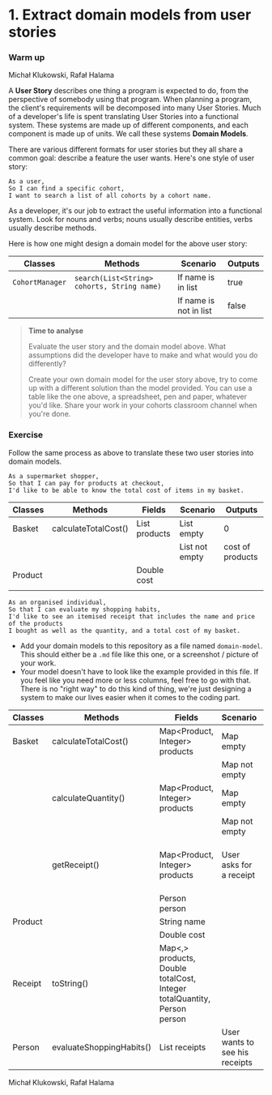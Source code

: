 # 1. Extract domain models from user stories

### Warm up
Michał Klukowski, Rafał Halama

A **User Story** describes one thing a program is expected to do, from the perspective of somebody using that program. When planning a program, the client's requirements will be decomposed into many User Stories. Much of a developer's life is spent translating User Stories into a functional system. These systems are made up of different components, and each component is made up of units. We call these systems **Domain Models**.

There are various different formats for user stories but they all share a common goal: describe a feature the user wants. Here's one style of user story:

```
As a user,
So I can find a specific cohort,
I want to search a list of all cohorts by a cohort name.
```

As a developer, it's our job to extract the useful information into a functional system. Look for nouns and verbs; nouns usually describe entities, verbs usually describe methods.

Here is how one might design a domain model for the above user story:

| Classes         | Methods                                     | Scenario               | Outputs |
|-----------------|---------------------------------------------|------------------------|---------|
| `CohortManager` | `search(List<String> cohorts, String name)` | If name is in list     | true    |
|                 |                                             | If name is not in list | false   |

> **Time to analyse**
>
> Evaluate the user story and the domain model above. What assumptions did the developer have to make and what would you do differently?
> 
> Create your own domain model for the user story above, try to come up with a different solution than the model provided. You can use a table like the one above, a spreadsheet, pen and paper, whatever you'd like. Share your work in your cohorts classroom channel when you're done.

### Exercise

Follow the same process as above to translate these two user stories into domain models.

```
As a supermarket shopper,
So that I can pay for products at checkout,
I'd like to be able to know the total cost of items in my basket.
```

| Classes | Methods              | Fields                 | Scenario       | Outputs          |
|---------|----------------------|------------------------|----------------|------------------|
| Basket  | calculateTotalCost() | List<Product> products | List empty     | 0                |
|         |                      |                        | List not empty | cost of products |
| Product |                      | Double cost            |                |                  |
|         |                      |                        |                |                  |

```
As an organised individual,
So that I can evaluate my shopping habits,
I'd like to see an itemised receipt that includes the name and price of the products
I bought as well as the quantity, and a total cost of my basket.
```

- Add your domain models to this repository as a file named `domain-model`. This should either be a `.md` file like this one, or a screenshot / picture of your work.
- Your model doesn't have to look like the example provided in this file. If you feel like you need more or less columns, feel free to go with that. There is no "right way" to do this kind of thing, we're just designing a system to make our lives easier when it comes to the coding part.

| Classes | Methods                  | Fields                                                                  | Scenario                       | Outputs                                                                                       |
|---------|--------------------------|-------------------------------------------------------------------------|--------------------------------|-----------------------------------------------------------------------------------------------|
| Basket  | calculateTotalCost()     | Map<Product, Integer> products                                          | Map empty                      | 0                                                                                             |
|         |                          |                                                                         | Map not empty                  | cost of products                                                                              |
|         | calculateQuantity()      | Map<Product, Integer> products                                          | Map empty                      | 0                                                                                             |
|         |                          |                                                                         | Map not empty                  | quantity of products                                                                          |
|         | getReceipt()             | Map<Product, Integer> products                                          | User asks for a receipt        | new Receipt(products, calculateTotalCost(), calculateQuantity(), person)                      |
|         |                          | Person person                                                           |                                |                                                                                               |
| Product |                          | String name                                                             |                                |                                                                                               |
|         |                          | Double cost                                                             |                                |                                                                                               |
| Receipt | toString()               | Map<,> products, Double totalCost, Integer totalQuantity, Person person |                                | Shows the content of the receipt, total quantity and cost of products, and the name ofa buyer |
| Person  | evaluateShoppingHabits() | List<Receipt> receipts                                                  | User wants to see his receipts | Shows the full list of receipts in a nice, readable way                                       |


Michał Klukowski, Rafał Halama
